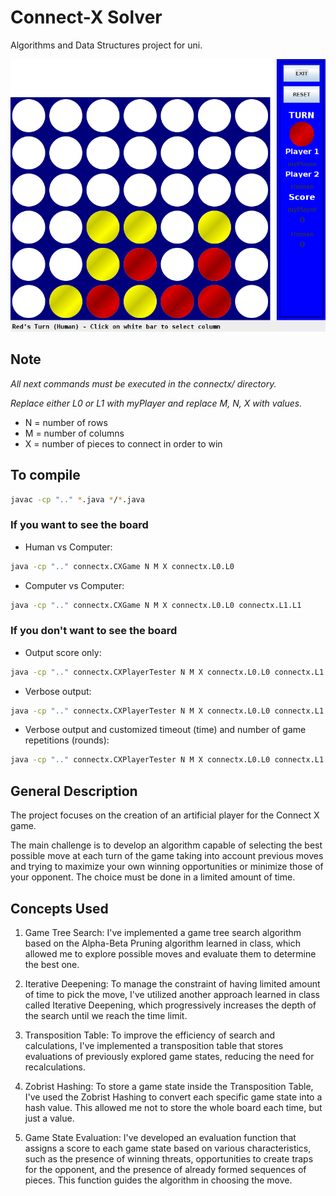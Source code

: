 # Connect-X Solver

Algorithms and Data Structures project for uni.  

![Screenshot](connectX.png)

## Note

*All next commands must be executed in the connectx/ directory.*

*Replace either L0 or L1 with myPlayer and replace M, N, X with values.*

- N = number of rows
- M = number of columns
- X = number of pieces to connect in order to win

## To compile

```bash
javac -cp ".." *.java */*.java
```

### If you want to see the board

- Human vs Computer:  

```bash
java -cp ".." connectx.CXGame N M X connectx.L0.L0
```

- Computer vs Computer:

```bash
java -cp ".." connectx.CXGame N M X connectx.L0.L0 connectx.L1.L1
```

### If you don't want to see the board

- Output score only:

```bash
java -cp ".." connectx.CXPlayerTester N M X connectx.L0.L0 connectx.L1.L1
```

- Verbose output:

```bash
java -cp ".." connectx.CXPlayerTester N M X connectx.L0.L0 connectx.L1.L1 -v
```

- Verbose output and customized timeout (time) and number of game repetitions (rounds):

```bash
java -cp ".." connectx.CXPlayerTester N M X connectx.L0.L0 connectx.L1.L1 -v -t time -r rounds
```

## General Description

The project focuses on the creation of an artificial player for the Connect X game.

The main challenge is to develop an algorithm capable of selecting the best possible move at each turn of the game taking into account previous moves and trying to maximize your own winning opportunities or minimize those of your opponent. The choice must be done in a limited amount of time.

## Concepts Used

1. Game Tree Search: I've implemented a game tree search algorithm based on the Alpha-Beta Pruning algorithm learned in class, which allowed me to explore possible moves and evaluate them to determine the best one.

2. Iterative Deepening: To manage the constraint of having limited amount of time to pick the move, I've utilized another approach learned in class called Iterative Deepening, which progressively increases the depth of the search until we reach the time limit.

3. Transposition Table: To improve the efficiency of search and calculations, I've implemented a transposition table that stores evaluations of previously explored game states, reducing the need for recalculations.

4. Zobrist Hashing: To store a game state inside the Transposition Table, I've used the Zobrist Hashing to convert each specific game state into a hash value. This allowed me not to store the whole board each time, but just a value.

5. Game State Evaluation: I've developed an evaluation function that assigns a score to each game state based on various characteristics, such as the presence of winning threats, opportunities to create traps for the opponent, and the presence of already formed sequences of pieces. This function guides the algorithm in choosing the move.
